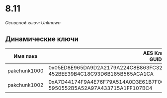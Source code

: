 # 8.11

###### Основной ключ: Unknown

## Динамические ключи

| Имя пака         | AES Ключ<br/>GUID                                                                                            |
|--------------|---------------------------------------------------------------------------------------------------------|
| pakchunk1000 | 0x05ED8E965DA9D2A2179A224C8B863FC3278F63E59E7CC989C82CE3823AF39217<br/>452BEE39B4C18C93D6B185B565ACA1CA |
| pakchunk1002 | 0xA7D44174F9A4E76F79A514A0D3E61B7F0CBF92A63A1C1622244024BF2EB9D0EE<br/>5950552B5A52A97A433715A1FF107BC4 |
